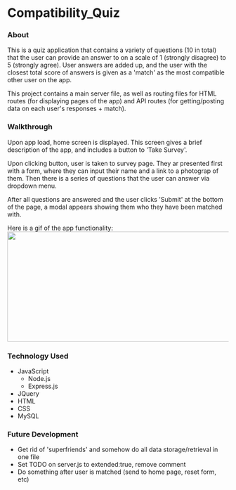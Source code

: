 # Compatibility_Quiz

### About

This is a quiz application that contains a variety of questions (10 in total) that the user can provide an answer to on a scale of 1 (strongly disagree) to 5 (strongly agree). User answers are added up, and the user with the closest total score of answers is given as a 'match' as the most compatible other user on the app. 

This project contains a main server file, as well as routing files for HTML routes (for displaying pages of the app) and API routes (for getting/posting data on each user's responses + match). 

### Walkthrough

Upon app load, home screen is displayed. This screen gives a brief description of the app, and includes a button to 'Take Survey'.

Upon clicking button, user is taken to survey page. They ar presented first with a form, where they can input their name and a link to a photograp of them. Then there is a series of questions that the user can answer via dropdown menu. 

After all questions are answered and the user clicks 'Submit' at the bottom of the page, a modal appears showing them who they have been matched with. 

Here is a gif of the app functionality:
<br>
<img src="/app/public/assets/readme_1.gif" width="600" height="250"/>

### Technology Used

* JavaScript
  * Node.js
  * Express.js
* JQuery
* HTML
* CSS
* MySQL
  
### Future Development

* Get rid of 'superfriends' and somehow do all data storage/retrieval in one file
* Set TODO on server.js to extended:true, remove comment
* Do something after user is matched (send to home page, reset form, etc)
